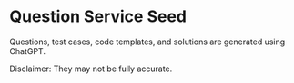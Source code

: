 # Question Service Seed

Questions, test cases, code templates, and solutions are generated using ChatGPT.

Disclaimer: They may not be fully accurate.

